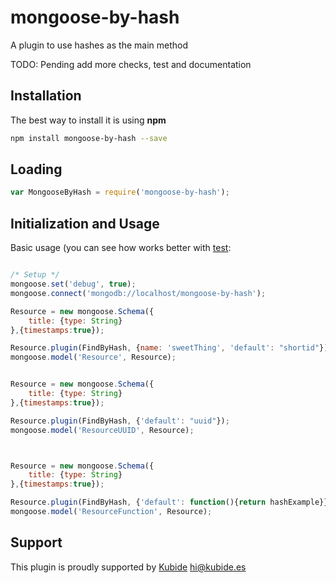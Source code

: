 # mongoose-by-hash

A plugin to use hashes as the main method 

TODO: Pending add more checks, test and documentation

## Installation

The best way to install it is using **npm**

```sh
npm install mongoose-by-hash --save
```

## Loading

```js
var MongooseByHash = require('mongoose-by-hash');

```

## Initialization and Usage

Basic usage (you can see how works better with [test]():

```js

/* Setup */
mongoose.set('debug', true);
mongoose.connect('mongodb://localhost/mongoose-by-hash');

Resource = new mongoose.Schema({
    title: {type: String}
},{timestamps:true});

Resource.plugin(FindByHash, {name: 'sweetThing', 'default': "shortid"});
mongoose.model('Resource', Resource);


Resource = new mongoose.Schema({
    title: {type: String}
},{timestamps:true});

Resource.plugin(FindByHash, {'default': "uuid"});
mongoose.model('ResourceUUID', Resource);



Resource = new mongoose.Schema({
    title: {type: String}
},{timestamps:true});

Resource.plugin(FindByHash, {'default': function(){return hashExample}});
mongoose.model('ResourceFunction', Resource);


```


## Support

This plugin is proudly supported by [Kubide](http://kubide.es/) [hi@kubide.es](mailto:hi@kubide.es)

